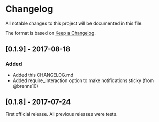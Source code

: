 # Changelog
All notable changes to this project will be documented in this file.

The format is based on [Keep a Changelog](http://keepachangelog.com/en/1.0.0/).

## [0.1.9] - 2017-08-18
### Added
- Added this CHANGELOG.md
- Added require_interaction option to make notifications sticky (from @brenns10)

## [0.1.8] - 2017-07-24
First official release.  All previous releases were tests.
